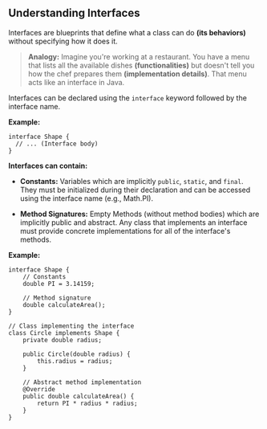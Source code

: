 ## Understanding Interfaces

Interfaces are blueprints that define what a class can do **(its behaviors)** without specifying how it does it.

> **Analogy:** Imagine you're working at a restaurant. You have a menu that lists all the available dishes **(functionalities)** but doesn't tell you how the chef prepares them **(implementation details)**. That menu acts like an interface in Java.

Interfaces can be declared using the `interface` keyword followed by the interface name.

**Example:**

```
interface Shape {
  // ... (Interface body)
}
```

**Interfaces can contain:**

- **Constants:** Variables which are implicitly `public`, `static`, and `final`. They must be initialized during their declaration and can be accessed using the interface name (e.g., Math.PI).

- **Method Signatures:** Empty Methods (without method bodies) which are implicitly public and abstract. Any class that implements an interface must provide concrete implementations for all of the interface's methods.

**Example:**

```
interface Shape {
    // Constants
    double PI = 3.14159;

    // Method signature
    double calculateArea();
}

// Class implementing the interface
class Circle implements Shape {
    private double radius;

    public Circle(double radius) {
        this.radius = radius;
    }

    // Abstract method implementation
    @Override
    public double calculateArea() {
        return PI * radius * radius;
    }
}
```
